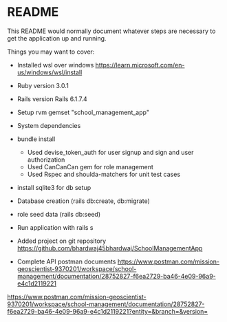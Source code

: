 # README

This README would normally document whatever steps are necessary to get the
application up and running.

Things you may want to cover:

* Installed wsl over windows https://learn.microsoft.com/en-us/windows/wsl/install

* Ruby version 3.0.1

* Rails version Rails 6.1.7.4

* Setup rvm gemset "school_management_app"

* System dependencies

* bundle install
  - Used devise_token_auth for user signup and sign and user authorization
  - Used CanCanCan gem for role management
  - Used Rspec and shoulda-matchers for unit test cases

* install sqlite3 for db setup

* Database creation (rails db:create, db:migrate)

* role seed data (rails db:seed)

* Run application with rails s

* Added project on git repository https://github.com/bhardwaj45bhardwaj/SchoolManagementApp

* Complete API postman documents https://www.postman.com/mission-geoscientist-9370201/workspace/school-management/documentation/28752827-f6ea2729-ba46-4e09-96a9-e4c1d2119221 

https://www.postman.com/mission-geoscientist-9370201/workspace/school-management/documentation/28752827-f6ea2729-ba46-4e09-96a9-e4c1d2119221?entity=&branch=&version=
